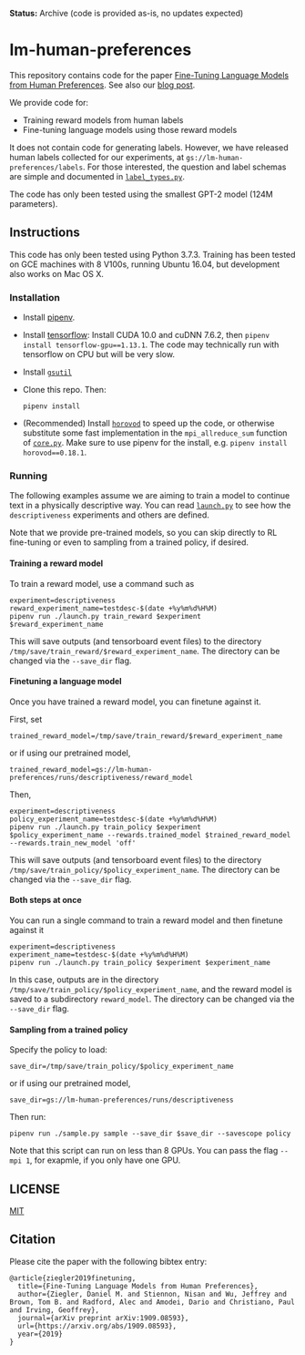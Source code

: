 **Status:** Archive (code is provided as-is, no updates expected)

# lm-human-preferences

This repository contains code for the paper [Fine-Tuning Language Models from Human Preferences](https://arxiv.org/abs/1909.08593).  See also our [blog post](https://openai.com/blog/fine-tuning-gpt-2/).

We provide code for:
- Training reward models from human labels
- Fine-tuning language models using those reward models

It does not contain code for generating labels.  However, we have released human labels collected for our experiments, at `gs://lm-human-preferences/labels`.
For those interested, the question and label schemas are simple and documented in [`label_types.py`](./lm_human_preferences/label_types.py).

The code has only been tested using the smallest GPT-2 model (124M parameters).

## Instructions

This code has only been tested using Python 3.7.3.  Training has been tested on GCE machines with 8 V100s, running Ubuntu 16.04, but development also works on Mac OS X.

### Installation

- Install [pipenv](https://github.com/pypa/pipenv#installation).

- Install [tensorflow](https://www.tensorflow.org/install/gpu):  Install CUDA 10.0 and cuDNN 7.6.2, then `pipenv install tensorflow-gpu==1.13.1`.  The code may technically run with tensorflow on CPU but will be very slow.

- Install [`gsutil`](https://cloud.google.com/storage/docs/gsutil_install)

- Clone this repo.  Then:
  ```
  pipenv install
  ```

- (Recommended) Install [`horovod`](https://github.com/horovod/horovod#install) to speed up the code, or otherwise substitute some fast implementation in the `mpi_allreduce_sum` function of [`core.py`](./lm_human_preferences/utils/core.py).  Make sure to use pipenv for the install, e.g. `pipenv install horovod==0.18.1`.

### Running

The following examples assume we are aiming to train a model to continue text in a physically descriptive way.
You can read [`launch.py`](./launch.py) to see how the `descriptiveness` experiments and others are defined.

Note that we provide pre-trained models, so you can skip directly to RL fine-tuning or even to sampling from a trained policy, if desired.

#### Training a reward model

To train a reward model, use a command such as
```
experiment=descriptiveness
reward_experiment_name=testdesc-$(date +%y%m%d%H%M)
pipenv run ./launch.py train_reward $experiment $reward_experiment_name
```

This will save outputs (and tensorboard event files) to the directory `/tmp/save/train_reward/$reward_experiment_name`.  The directory can be changed via the `--save_dir` flag.

#### Finetuning a language model

Once you have trained a reward model, you can finetune against it.

First, set
```
trained_reward_model=/tmp/save/train_reward/$reward_experiment_name
```
or if using our pretrained model,
```
trained_reward_model=gs://lm-human-preferences/runs/descriptiveness/reward_model
```

Then,
```
experiment=descriptiveness
policy_experiment_name=testdesc-$(date +%y%m%d%H%M)
pipenv run ./launch.py train_policy $experiment $policy_experiment_name --rewards.trained_model $trained_reward_model --rewards.train_new_model 'off'
```

This will save outputs (and tensorboard event files) to the directory `/tmp/save/train_policy/$policy_experiment_name`.  The directory can be changed via the `--save_dir` flag.

#### Both steps at once

You can run a single command to train a reward model and then finetune against it
```
experiment=descriptiveness
experiment_name=testdesc-$(date +%y%m%d%H%M)
pipenv run ./launch.py train_policy $experiment $experiment_name
```

In this case, outputs are in the directory `/tmp/save/train_policy/$policy_experiment_name`, and the reward model is saved to a subdirectory `reward_model`.  The directory can be changed via the `--save_dir` flag.

#### Sampling from a trained policy

Specify the policy to load:
```
save_dir=/tmp/save/train_policy/$policy_experiment_name
```
or if using our pretrained model,
```
save_dir=gs://lm-human-preferences/runs/descriptiveness
```

Then run:
```
pipenv run ./sample.py sample --save_dir $save_dir --savescope policy
```

Note that this script can run on less than 8 GPUs.  You can pass the flag `--mpi 1`, for exapmle, if you only have one GPU.

## LICENSE

[MIT](./LICENSE)

## Citation

Please cite the paper with the following bibtex entry:
```
@article{ziegler2019finetuning,
  title={Fine-Tuning Language Models from Human Preferences},
  author={Ziegler, Daniel M. and Stiennon, Nisan and Wu, Jeffrey and Brown, Tom B. and Radford, Alec and Amodei, Dario and Christiano, Paul and Irving, Geoffrey},
  journal={arXiv preprint arXiv:1909.08593},
  url={https://arxiv.org/abs/1909.08593},
  year={2019}
}
```

